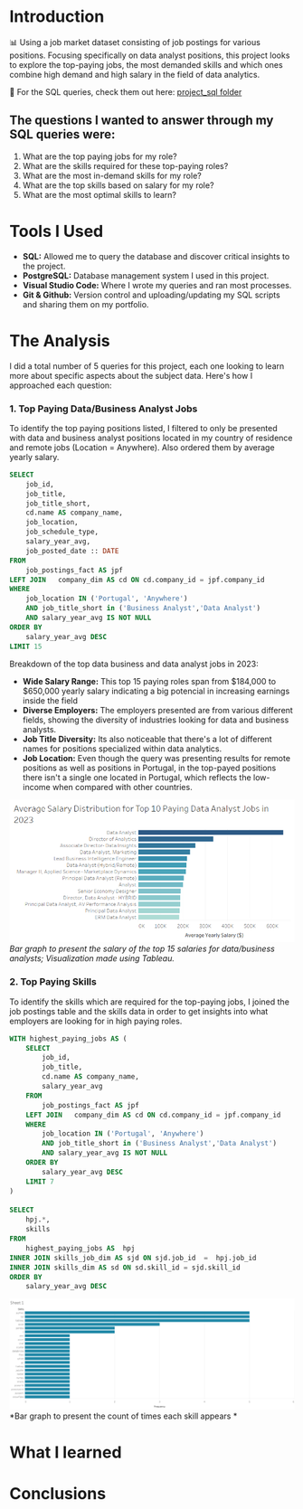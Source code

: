 # Introduction
📊 Using a job market dataset consisting of job postings for various positions. Focusing specifically on data analyst positions, this project looks to explore the top-paying jobs, the most demanded skills and which ones combine high demand and high salary in the field of data analytics.

🔎 For the SQL queries, check them out here: [project_sql folder](/project_sql/)



## The questions I wanted to answer through my SQL queries were:

1. What are the top paying jobs for my role?
2. What are the skills required for these top-paying roles?
3. What are the most in-demand skills for my role?
4. What are the top skills based on salary for my role?
5. What are the most optimal skills to learn?

# Tools I Used

- **SQL:** Allowed me to query the database and discover critical insights to the project.
- **PostgreSQL:** Database management system I used in this project.
- **Visual Studio Code:** Where I wrote my queries and ran most processes.
- **Git & Github:** Version control and uploading/updating my SQL scripts and sharing them on my portfolio.

# The Analysis

I did a total number of 5 queries for this project, each one looking to learn more about specific aspects about the subject data.
Here's how I approached each question:

### 1. Top Paying Data/Business Analyst Jobs
To identify the top paying positions listed, I filtered to only be presented with data and business analyst positions located in my country of residence and remote jobs (Location = Anywhere). Also ordered them by average yearly salary.

```sql
SELECT
    job_id,
    job_title,
    job_title_short,
    cd.name AS company_name,
    job_location,
    job_schedule_type,
    salary_year_avg,
    job_posted_date :: DATE
FROM
    job_postings_fact AS jpf
LEFT JOIN   company_dim AS cd ON cd.company_id = jpf.company_id
WHERE
    job_location IN ('Portugal', 'Anywhere')
    AND job_title_short in ('Business Analyst','Data Analyst')
    AND salary_year_avg IS NOT NULL
ORDER BY 
    salary_year_avg DESC
LIMIT 15
```

Breakdown of the top data business and data analyst jobs in 2023:
- **Wide Salary Range:** This top 15 paying roles span from $184,000 to $650,000 yearly salary indicating a big potencial in increasing earnings inside the field
- **Diverse Employers:** The employers presented are from various different fields, showing the diversity of industries looking for data and business analysts.
- **Job Title Diversity:** Its also noticeable that there's a lot of different names for positions specialized within data analytics.
- **Job Location:** Even though the query was presenting results for remote positions as well as positions in Portugal, in the top-payed positions there isn't a single one located in Portugal, which reflects the low-income when compared with other countries.

![Top Paying Roles](assets\query_1.png)
*Bar graph to present the salary of the top 15 salaries for data/business analysts; Visualization made using Tableau.*



### 2. Top Paying Skills
To identify the skills which are required for the top-paying jobs, I joined the job postings table and the skills data in order to get insights into what employers are looking for in high paying roles.

```sql
WITH highest_paying_jobs AS (
    SELECT
        job_id,
        job_title,
        cd.name AS company_name,
        salary_year_avg
    FROM
        job_postings_fact AS jpf
    LEFT JOIN   company_dim AS cd ON cd.company_id = jpf.company_id
    WHERE
        job_location IN ('Portugal', 'Anywhere')
        AND job_title_short in ('Business Analyst','Data Analyst')
        AND salary_year_avg IS NOT NULL
    ORDER BY
        salary_year_avg DESC
    LIMIT 7
) 

SELECT 
    hpj.*,
    skills
FROM 
    highest_paying_jobs AS  hpj 
INNER JOIN skills_job_dim AS sjd ON sjd.job_id  =  hpj.job_id
INNER JOIN skills_dim AS sd ON sd.skill_id = sjd.skill_id
ORDER BY 
    salary_year_avg DESC

```
![Top Paying Roles](assets\query_2.png)
*Bar graph to present the count of times each skill appears *
# What I learned

# Conclusions

